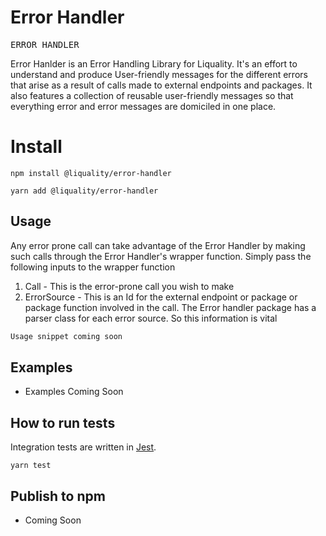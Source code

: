 # Error Handler

<pre>
ERROR HANDLER
</pre>


Error Hanlder is an Error Handling Library for Liquality. It's an effort to understand and produce User-friendly messages for the different errors that arise as a result of calls made to external endpoints and packages. It also features a collection of reusable user-friendly messages so that everything error and error messages are domiciled in one place.

# Install

`npm install @liquality/error-handler`

`yarn add @liquality/error-handler`

## Usage
Any error prone call can take advantage of the Error Handler by making such calls through the Error Handler's wrapper function. Simply pass the following inputs to the wrapper function
1) Call - This is the error-prone call you wish to make
2) ErrorSource - This is an Id for the external endpoint or package or package function involved in the call. The Error handler package has a parser class for each error source. So this information is vital


```typescript
Usage snippet coming soon

```

## Examples

- Examples Coming Soon

## How to run tests

Integration tests are written in [Jest](https://jestjs.io/).

```angular2html
yarn test
```

## Publish to npm

- Coming Soon
